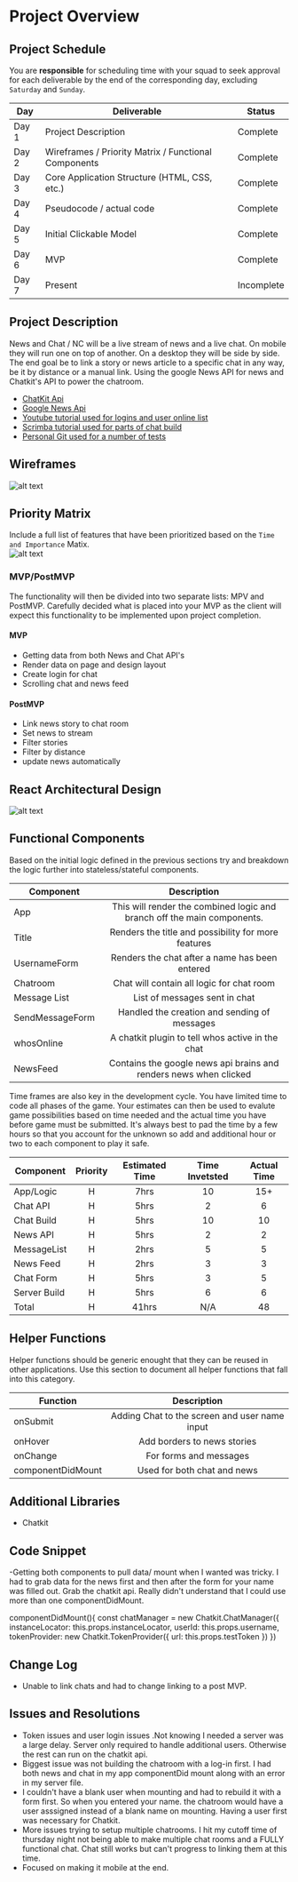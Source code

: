 # Project Overview

## Project Schedule

You are **responsible** for scheduling time with your squad to seek approval for each deliverable by the end of the corresponding day, excluding `Saturday` and `Sunday`.

|  Day | Deliverable | Status
|---|---| ---|
|Day 1| Project Description | Complete
|Day 2| Wireframes / Priority Matrix / Functional Components | Complete
|Day 3| Core Application Structure (HTML, CSS, etc.) | Complete
|Day 4| Pseudocode / actual code | Complete
|Day 5| Initial Clickable Model  | Complete
|Day 6| MVP | Complete
|Day 7| Present | Incomplete


## Project Description

News and Chat / NC will be a live stream of news and a live chat. On mobile they will run one on top of another. On a desktop they will be side by side.  The end goal be to link a story or news article to a specific chat in any way, be it by distance or a manual link. Using the google News API for news and Chatkit's API to power the chatroom.

- [ChatKit Api](https://pusher.com/chatkit)
- [Google News Api](https://newsapi.org/s/google-news-api)
- [Youtube tutorial used for logins and user online list](https://www.youtube.com/watch?v=6vcIW0CO07k&t=1024s)
- [Scrimba tutorial used for parts of chat build](https://scrimba.com/playlist/pbNpTv)
- [Personal Git used for a number of tests](https://github.com/HarringtonR/ChatKitBuild)

## Wireframes

![alt text](https://imgur.com/9FfZ9El.jpg)

## Priority Matrix

Include a full list of features that have been prioritized based on the `Time and Importance` Matix.  
![alt text](https://imgur.com/QYbPXSA.jpg)

### MVP/PostMVP

The functionality will then be divided into two separate lists: MPV and PostMVP.  Carefully decided what is placed into your MVP as the client will expect this functionality to be implemented upon project completion.  

#### MVP 

- Getting data from both News and Chat API's
- Render data on page and design layout
- Create login for chat
- Scrolling chat and news feed


#### PostMVP 

- Link news story to chat room
- Set news to stream
- Filter stories
- Filter by distance
- update news automatically

## React Architectural Design

![alt text](https://imgur.com/gbiOOoZ.jpg)

## Functional Components

Based on the initial logic defined in the previous sections try and breakdown the logic further into stateless/stateful components. 

| Component | Description | 
| --- | :---: |  
| App     | This will render the combined logic and branch off the main components. 
| Title | Renders the title and possibility for more features |
| UsernameForm | Renders the chat after a name has been entered |
| Chatroom    | Chat will contain all logic for chat room |
| Message List | List of messages sent in chat |
| SendMessageForm | Handled the creation and sending of messages|
| whosOnline | A chatkit plugin to tell whos active in the chat |
| NewsFeed    | Contains the google news api brains and renders news when clicked|



Time frames are also key in the development cycle.  You have limited time to code all phases of the game.  Your estimates can then be used to evalute game possibilities based on time needed and the actual time you have before game must be submitted. It's always best to pad the time by a few hours so that you account for the unknown so add and additional hour or two to each component to play it safe.

| Component | Priority | Estimated Time | Time Invetsted | Actual Time |
| --- | :---: |  :---: | :---: | :---: |
| App/Logic | H | 7hrs| 10 | 15+ |
| Chat API | H | 5hrs| 2 | 6 |
| Chat Build | H | 5hrs| 10 | 10|
| News API | H | 5hrs| 2 | 2 |
| MessageList| H | 2hrs| 5 |5 |
| News Feed| H | 2hrs| 3 | 3 |
| Chat Form | H | 5hrs| 3 | 5 |
| Server Build | H | 5hrs | 6 | 6|
| Total | H | 41hrs| N/A | 48 |

## Helper Functions
Helper functions should be generic enought that they can be reused in other applications. Use this section to document all helper functions that fall into this category.

| Function | Description | 
| --- | :---: |  
| onSubmit | Adding Chat to the screen and user name input | 
| onHover | Add borders to news stories | 
| onChange | For forms and messages | 
| componentDidMount | Used for both chat and news |


## Additional Libraries
- Chatkit

## Code Snippet

-Getting both components to pull data/ mount when I wanted was tricky.  I had to grab data for the news first and then after the form for your name was filled out. Grab the chatkit api. Really didn't understand that I could use more than one componentDidMount.

 componentDidMount(){
      const chatManager = new Chatkit.ChatManager({
        instanceLocator: this.props.instanceLocator,
        userId: this.props.username,
        tokenProvider: new Chatkit.TokenProvider({
          url: this.props.testToken
        })
      })


## Change Log
- Unable to link chats and had to change linking to a post MVP.

## Issues and Resolutions
- Token issues and user login issues .Not knowing I needed a server was a large delay. Server only required to handle additional users. Otherwise the rest can run on the chatkit api. 
- Biggest issue was not building the chatroom with a log-in first. I had both news and chat in my app componentDid mount along with an error in my server file. 
- I couldn't have a blank user when mounting and had to rebuild it with a form first. So when you entered your name. the chatroom would have a user asssigned instead of a blank name on mounting. Having a user first was necessary for Chatkit.
- More issues trying to setup multiple chatrooms. I hit my cutoff time of thursday night not being able to make multiple chat rooms and a FULLY functional chat. Chat still works but can't progress to linking them at this time.
- Focused on making it mobile at the end.


<!--#### SAMPLE.....
**ERROR**: app.js:34 Uncaught SyntaxError: Unexpected identifier                                
**RESOLUTION**: Missing comma after first object in sources {} object
-->
